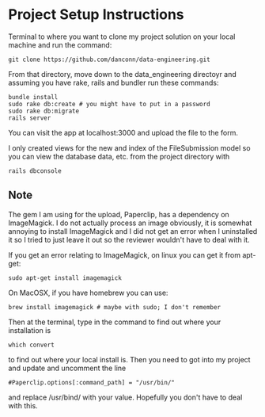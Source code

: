# Project Setup Instructions

Terminal to where you want to clone my project solution on your local machine and run the command:
  
    git clone https://github.com/danconn/data-engineering.git
    
From that directory, move down to the data_engineering directoyr and assuming you have rake, rails and bundler 
run these commands:

    bundle install
    sudo rake db:create # you might have to put in a password
    sudo rake db:migrate
    rails server
    
You can visit the app at localhost:3000 and upload the file to the form.

I only created views for the new and index of the FileSubmission model so you can view the database data, etc. from the
project directory with
    
    rails dbconsole

## Note

The gem I am using for the upload, Paperclip, has a dependency on ImageMagick. I do not actually process an image 
obviously, it is somewhat annoying to install ImageMagick and I did not get an error when I uninstalled it so I
tried to just leave it out so the reviewer wouldn't have to deal with it.

If you get an error relating to ImageMagick, on linux you can get it from apt-get:

    sudo apt-get install imagemagick
    
On MacOSX, if you have homebrew you can use:

    brew install imagemagick # maybe with sudo; I don't remember

Then at the terminal, type in the command to find out where your installation is

    which convert
    
to find out where your local install is. Then you need to got into my project and update and uncomment the line

    #Paperclip.options[:command_path] = "/usr/bin/"
    
and replace /usr/bind/ with your value. Hopefully you don't have to deal with this.